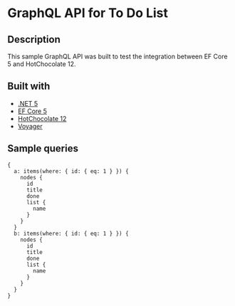 # GraphQL API for To Do List

## Description

This sample GraphQL API was built to test the integration between EF Core 5 and HotChocolate 12.

## Built with

- [.NET 5](https://docs.microsoft.com/en-us/dotnet/core/dotnet-five)
- [EF Core 5](https://github.com/dotnet/efcore/tree/release/5.0)
- [HotChocolate 12](https://github.com/ChilliCream/hotchocolate)
- [Voyager](https://github.com/graphql-dotnet/server)

## Sample queries

```
{
  a: items(where: { id: { eq: 1 } }) {
    nodes {
      id
      title
      done
      list {
        name
      }
    }
  }
  b: items(where: { id: { eq: 1 } }) {
    nodes {
      id
      title
      done
      list {
        name
      }
    }
  }
}
```
